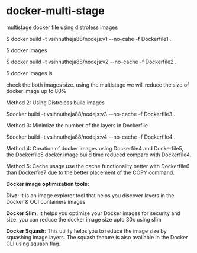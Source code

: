 # docker-multi-stage
multistage docker file using distroless images

$ docker build -t vsihnutheja88/nodejs:v1 --no-cahe -f Dockerfile1 .

$ docker images

$ docker build -t vsihnutheja88/nodejs:v2 --no-cache -f Dockerfile2 .

$ docker images ls

check the both images size.
using the multistage we will reduce the size of docker image up to 80%

Method 2:
Using Distroless build images

$docker build -t vsihnutheja88/nodejs:v3 --no-cache -f Dockerfile3 .


Method 3:
Minimize the number of the layers in Dockerfile

$docker build -t vsihnutheja88/nodejs:v4 --no-cache -f Dockerfile4 .


Method 4:
Creation of docker images using Dockerfile4  and Dockerfile5, the Dockerfile5 docker image build time reduced compare with Dockerfile4.

Method 5: Cache usage
use the cache functionality better with Dockerfile6 than Dockerfile7 due to the better placement of the COPY command.

**Docker image optimization tools:**

  **Dive**: It is an image explorer tool that helps you discover layers in the Docker & OCI containers images
  
  **Docker Slim**: It helps you optimize your Docker images for security and size. you can reduce the docker image size upto 30x using slim
  
  **Docker Squash**: This utility helps you to reduce the image size by squashing image layers. The squash feature is also available in the Docker CLI using squash flag.
